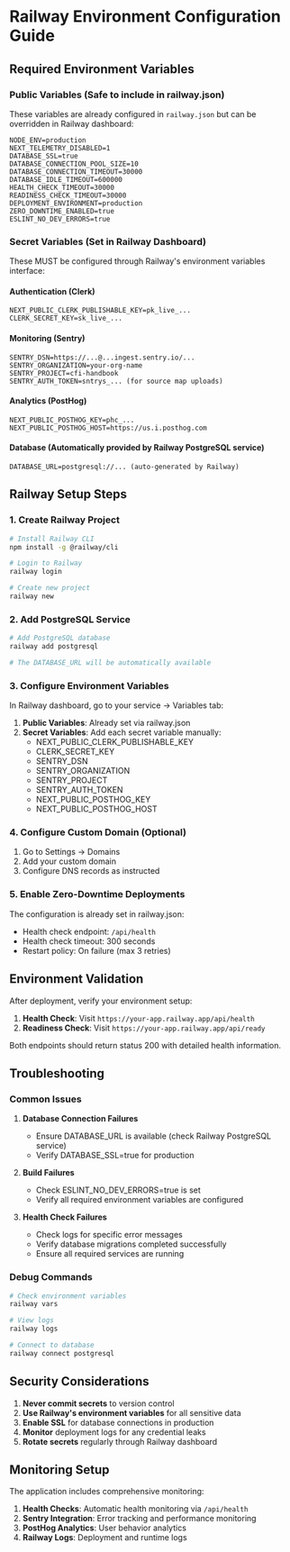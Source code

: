 # Railway Environment Configuration Guide

## Required Environment Variables

### Public Variables (Safe to include in railway.json)
These variables are already configured in `railway.json` but can be overridden in Railway dashboard:

```env
NODE_ENV=production
NEXT_TELEMETRY_DISABLED=1
DATABASE_SSL=true
DATABASE_CONNECTION_POOL_SIZE=10
DATABASE_CONNECTION_TIMEOUT=30000
DATABASE_IDLE_TIMEOUT=600000
HEALTH_CHECK_TIMEOUT=30000
READINESS_CHECK_TIMEOUT=30000
DEPLOYMENT_ENVIRONMENT=production
ZERO_DOWNTIME_ENABLED=true
ESLINT_NO_DEV_ERRORS=true
```

### Secret Variables (Set in Railway Dashboard)
These MUST be configured through Railway's environment variables interface:

#### Authentication (Clerk)
```env
NEXT_PUBLIC_CLERK_PUBLISHABLE_KEY=pk_live_...
CLERK_SECRET_KEY=sk_live_...
```

#### Monitoring (Sentry)
```env
SENTRY_DSN=https://...@...ingest.sentry.io/...
SENTRY_ORGANIZATION=your-org-name
SENTRY_PROJECT=cfi-handbook
SENTRY_AUTH_TOKEN=sntrys_... (for source map uploads)
```

#### Analytics (PostHog)
```env
NEXT_PUBLIC_POSTHOG_KEY=phc_...
NEXT_PUBLIC_POSTHOG_HOST=https://us.i.posthog.com
```

#### Database (Automatically provided by Railway PostgreSQL service)
```env
DATABASE_URL=postgresql://... (auto-generated by Railway)
```

## Railway Setup Steps

### 1. Create Railway Project
```bash
# Install Railway CLI
npm install -g @railway/cli

# Login to Railway
railway login

# Create new project
railway new
```

### 2. Add PostgreSQL Service
```bash
# Add PostgreSQL database
railway add postgresql

# The DATABASE_URL will be automatically available
```

### 3. Configure Environment Variables
In Railway dashboard, go to your service → Variables tab:

1. **Public Variables**: Already set via railway.json
2. **Secret Variables**: Add each secret variable manually:
   - NEXT_PUBLIC_CLERK_PUBLISHABLE_KEY
   - CLERK_SECRET_KEY
   - SENTRY_DSN
   - SENTRY_ORGANIZATION
   - SENTRY_PROJECT
   - SENTRY_AUTH_TOKEN
   - NEXT_PUBLIC_POSTHOG_KEY
   - NEXT_PUBLIC_POSTHOG_HOST

### 4. Configure Custom Domain (Optional)
1. Go to Settings → Domains
2. Add your custom domain
3. Configure DNS records as instructed

### 5. Enable Zero-Downtime Deployments
The configuration is already set in railway.json:
- Health check endpoint: `/api/health`
- Health check timeout: 300 seconds
- Restart policy: On failure (max 3 retries)

## Environment Validation

After deployment, verify your environment setup:

1. **Health Check**: Visit `https://your-app.railway.app/api/health`
2. **Readiness Check**: Visit `https://your-app.railway.app/api/ready`

Both endpoints should return status 200 with detailed health information.

## Troubleshooting

### Common Issues

1. **Database Connection Failures**
   - Ensure DATABASE_URL is available (check Railway PostgreSQL service)
   - Verify DATABASE_SSL=true for production

2. **Build Failures**
   - Check ESLINT_NO_DEV_ERRORS=true is set
   - Verify all required environment variables are configured

3. **Health Check Failures**
   - Check logs for specific error messages
   - Verify database migrations completed successfully
   - Ensure all required services are running

### Debug Commands
```bash
# Check environment variables
railway vars

# View logs
railway logs

# Connect to database
railway connect postgresql
```

## Security Considerations

1. **Never commit secrets** to version control
2. **Use Railway's environment variables** for all sensitive data
3. **Enable SSL** for database connections in production
4. **Monitor** deployment logs for any credential leaks
5. **Rotate secrets** regularly through Railway dashboard

## Monitoring Setup

The application includes comprehensive monitoring:

1. **Health Checks**: Automatic health monitoring via `/api/health`
2. **Sentry Integration**: Error tracking and performance monitoring
3. **PostHog Analytics**: User behavior analytics
4. **Railway Logs**: Deployment and runtime logs

